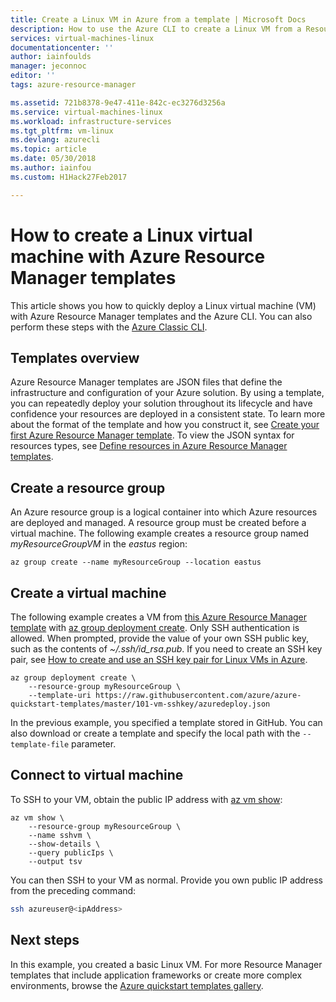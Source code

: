 ```yaml
---
title: Create a Linux VM in Azure from a template | Microsoft Docs
description: How to use the Azure CLI to create a Linux VM from a Resource Manager template
services: virtual-machines-linux
documentationcenter: ''
author: iainfoulds
manager: jeconnoc
editor: ''
tags: azure-resource-manager

ms.assetid: 721b8378-9e47-411e-842c-ec3276d3256a
ms.service: virtual-machines-linux
ms.workload: infrastructure-services
ms.tgt_pltfrm: vm-linux
ms.devlang: azurecli
ms.topic: article
ms.date: 05/30/2018
ms.author: iainfou
ms.custom: H1Hack27Feb2017

---
```

# How to create a Linux virtual machine with Azure Resource Manager templates
This article shows you how to quickly deploy a Linux virtual machine (VM) with Azure Resource Manager templates and the Azure CLI. You can also perform these steps with the [Azure Classic CLI](create-ssh-secured-vm-from-template-nodejs.md).


## Templates overview
Azure Resource Manager templates are JSON files that define the infrastructure and configuration of your Azure solution. By using a template, you can repeatedly deploy your solution throughout its lifecycle and have confidence your resources are deployed in a consistent state. To learn more about the format of the template and how you construct it, see [Create your first Azure Resource Manager template](../../azure-resource-manager/resource-manager-create-first-template.md). To view the JSON syntax for resources types, see [Define resources in Azure Resource Manager templates](/azure/templates/).


## Create a resource group
An Azure resource group is a logical container into which Azure resources are deployed and managed. A resource group must be created before a virtual machine. The following example creates a resource group named *myResourceGroupVM* in the *eastus* region:

```azurecli
az group create --name myResourceGroup --location eastus
```

## Create a virtual machine
The following example creates a VM from [this Azure Resource Manager template](https://raw.githubusercontent.com/Azure/azure-quickstart-templates/master/101-vm-sshkey/azuredeploy.json) with [az group deployment create](/cli/azure/group/deployment#az_group_deployment_create). Only SSH authentication is allowed. When prompted, provide the value of your own SSH public key, such as the contents of *~/.ssh/id_rsa.pub*. If you need to create an SSH key pair, see [How to create and use an SSH key pair for Linux VMs in Azure](mac-create-ssh-keys.md).

```azurecli
az group deployment create \
    --resource-group myResourceGroup \
    --template-uri https://raw.githubusercontent.com/azure/azure-quickstart-templates/master/101-vm-sshkey/azuredeploy.json
```

In the previous example, you specified a template stored in GitHub. You can also download or create a template and specify the local path with the `--template-file` parameter.


## Connect to virtual machine
To SSH to your VM, obtain the public IP address with [az vm show](/cli/azure/vm#az-vm-show):

```azurecli
az vm show \
    --resource-group myResourceGroup \
    --name sshvm \
    --show-details \
    --query publicIps \
    --output tsv
```

You can then SSH to your VM as normal. Provide you own public IP address from the preceding command:

```bash
ssh azureuser@<ipAddress>
```

## Next steps
In this example, you created a basic Linux VM. For more Resource Manager templates that include application frameworks or create more complex environments, browse the [Azure quickstart templates gallery](https://azure.microsoft.com/documentation/templates/).